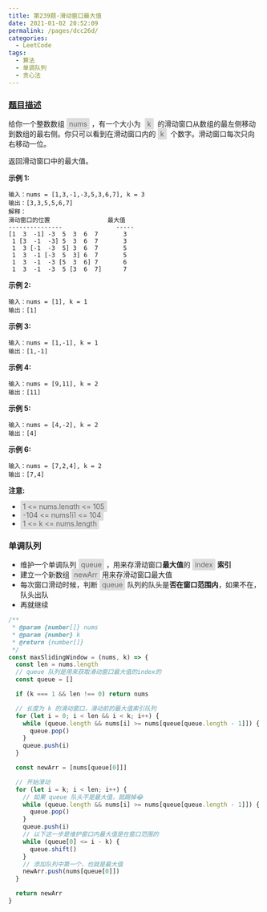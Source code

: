 ```yaml
---
title: 第239题-滑动窗口最大值
date: 2021-01-02 20:52:09
permalink: /pages/dcc26d/
categories:
  - LeetCode
tags:
  - 算法
  - 单调队列
  - 贪心法
---
```


### [题目描述](https://leetcode-cn.com/problems/sliding-window-maximum/comments/)

给你一个整数数组 <span style="background: #ddd; color: #666; padding: 3px 5px; border-radius: 2px;">nums</span> ，有一个大小为  <span style="background: #ddd; color: #666; padding: 3px 5px; border-radius: 2px;">k</span>  的滑动窗口从数组的最左侧移动到数组的最右侧。你只可以看到在滑动窗口内的 <span style="background: #ddd; color: #666; padding: 3px 5px; border-radius: 2px;">k</span>  个数字。滑动窗口每次只向右移动一位。

返回滑动窗口中的最大值。

<!-- more -->

**示例 1:**

```
输入：nums = [1,3,-1,-3,5,3,6,7], k = 3
输出：[3,3,5,5,6,7]
解释：
滑动窗口的位置                最大值
---------------               -----
[1  3  -1] -3  5  3  6  7       3
 1 [3  -1  -3] 5  3  6  7       3
 1  3 [-1  -3  5] 3  6  7       5
 1  3  -1 [-3  5  3] 6  7       5
 1  3  -1  -3 [5  3  6] 7       6
 1  3  -1  -3  5 [3  6  7]      7
```

**示例 2:**

```
输入：nums = [1], k = 1
输出：[1]
```

**示例 3:**

```
输入：nums = [1,-1], k = 1
输出：[1,-1]
```

**示例 4:**

```
输入：nums = [9,11], k = 2
输出：[11]
```

**示例 5:**

```
输入：nums = [4,-2], k = 2
输出：[4]
```

**示例 6:**

```
输入：nums = [7,2,4], k = 2
输出：[7,4]
```

**注意:**

- <span style="background: #ddd; color: #666; padding: 3px 5px; border-radius: 2px;">1 <= nums.length <= 105</span>
- <span style="background: #ddd; color: #666; padding: 3px 5px; border-radius: 2px;">-104 <= nums[i] <= 104</span>
- <span style="background: #ddd; color: #666; padding: 3px 5px; border-radius: 2px;">1 <= k <= nums.length</span>

### 单调队列

- 维护一个单调队列 <span style="background: #ddd; color: #666; padding: 3px 5px; border-radius: 2px;">queue</span> ，用来存滑动窗口**最大值**的 <span style="background: #ddd; color: #666; padding: 3px 5px; border-radius: 2px;">index</span> **索引**
- 建立一个新数组 <span style="background: #ddd; color: #666; padding: 3px 5px; border-radius: 2px;">newArr</span> 用来存滑动窗口最大值
- 每次窗口滑动时候，判断 <span style="background: #ddd; color: #666; padding: 3px 5px; border-radius: 2px;">queue</span> 队列的队头是**否在窗口范围内**，如果不在，队头出队
- 再就继续

```JavaScript
/**
 * @param {number[]} nums
 * @param {number} k
 * @return {number[]}
 */
const maxSlidingWindow = (nums, k) => {
  const len = nums.length
  // queue 队列是用来获取滑动窗口最大值的index的
  const queue = []

  if (k === 1 && len !== 0) return nums

  // 长度为 k 的滑动窗口，滑动前的最大值索引队列
  for (let i = 0; i < len && i < k; i++) {
    while (queue.length && nums[i] >= nums[queue[queue.length - 1]]) {
      queue.pop()
    }
    queue.push(i)
  }

  const newArr = [nums[queue[0]]]

  // 开始滑动
  for (let i = k; i < len; i++) {
    // 如果 queue 队头不是最大值，就踢掉😂
    while (queue.length && nums[i] >= nums[queue[queue.length - 1]]) {
      queue.pop()
    }
    queue.push(i)
    // 以下这一步是维护窗口内最大值是在窗口范围的
    while (queue[0] <= i - k) {
      queue.shift()
    }
    // 添加队列中第一个，也就是最大值
    newArr.push(nums[queue[0]])
  }

  return newArr
}
```
